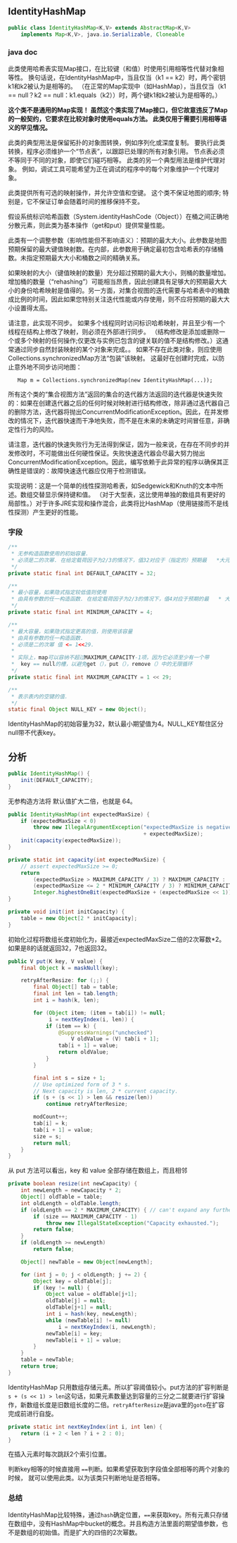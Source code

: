 ## IdentityHashMap

```java
public class IdentityHashMap<K,V> extends AbstractMap<K,V>
    implements Map<K,V>, java.io.Serializable, Cloneable
```

### java doc 

此类使用哈希表实现Map接口，在比较键（和值）时使用引用相等性代替对象相等性。 换句话说，在IdentityHashMap中，当且仅当（k1 == k2）时，两个密钥k1和k2被认为是相等的。 （在正常的Map实现中（如HashMap），当且仅当（k1 == null？k2 == null：k1.equals（k2））时，两个键k1和k2被认为是相等的。）

**这个类不是通用的Map实现！ 虽然这个类实现了Map接口，但它故意违反了Map的一般契约，它要求在比较对象时使用equals方法。 此类仅用于需要引用相等语义的罕见情况。**

此类的典型用法是保留拓扑的对象图转换，例如序列化或深度复制。 要执行此类转换，程序必须维护一个“节点表”，以跟踪已处理的所有对象引用。 节点表必须不等同于不同的对象，即使它们碰巧相等。 此类的另一个典型用法是维护代理对象。 例如，调试工具可能希望为正在调试的程序中的每个对象维护一个代理对象。

此类提供所有可选的映射操作，并允许空值和空键。 这个类不保证地图的顺序; 特别是，它不保证订单会随着时间的推移保持不变。

假设系统标识哈希函数（System.identityHashCode（Object））在桶之间正确地分散元素，则此类为基本操作（get和put）提供常量性能。

此类有一个调整参数（影响性能但不影响语义）：预期的最大大小。此参数是地图预期保留的最大键值映射数。在内部，此参数用于确定最初包含哈希表的存储桶数。未指定预期最大大小和桶数之间的精确关系。

如果映射的大小（键值映射的数量）充分超过预期的最大大小，则桶的数量增加。增加桶的数量（“rehashing”）可能相当昂贵，因此创建具有足够大的预期最大大小的身份哈希映射是值得的。另一方面，对集合视图的迭代需要与哈希表中的桶数成比例的时间，因此如果您特别关注迭代性能或内存使用，则不应将预期的最大大小设置得太高。

请注意，此实现不同步。 如果多个线程同时访问标识哈希映射，并且至少有一个线程在结构上修改了映射，则必须在外部进行同步。 （结构修改是添加或删除一个或多个映射的任何操作;仅更改与实例已包含的键关联的值不是结构修改。）这通常通过同步自然封装映射的某个对象来完成。。 如果不存在此类对象，则应使用Collections.synchronizedMap方法“包装”该映射。 这最好在创建时完成，以防止意外地不同步访问地图：

```
   Map m = Collections.synchronizedMap(new IdentityHashMap(...));
```

所有这个类的“集合视图方法”返回的集合的迭代器方法返回的迭代器是快速失败的：如果在创建迭代器之后的任何时候对映射进行结构修改，除非通过迭代器自己的删除方法，迭代器将抛出ConcurrentModificationException。因此，在并发修改的情况下，迭代器快速而干净地失败，而不是在未来的未确定时间冒任意，非确定性行为的风险。

请注意，迭代器的快速失败行为无法得到保证，因为一般来说，在存在不同步的并发修改时，不可能做出任何硬性保证。失败快速迭代器会尽最大努力抛出ConcurrentModificationException。因此，编写依赖于此异常的程序以确保其正确性是错误的：故障快速迭代器应仅用于检测错误。

实现说明：这是一个简单的线性探测哈希表，如Sedgewick和Knuth的文本中所述。数组交替显示保持键和值。 （对于大型表，这比使用单独的数组具有更好的局部性。）对于许多JRE实现和操作混合，此类将比HashMap（使用链接而不是线性探测）产生更好的性能。

### 字段

```java
/**
 * 无参构造函数使用的初始容量.
 * 必须是二的次幂. 在给定载荷因子为2/3的情况下，值32对应于（指定的）预期最   *大元素数量21。
 */
private static final int DEFAULT_CAPACITY = 32;

/**
 * 最小容量，如果隐式指定较低值则使用
 * 由具有参数的任一构造函数. 在给定载荷因子为2/3的情况下，值4对应于预期的最   * 大尺寸2。 必须是二的次幂。
 */
private static final int MINIMUM_CAPACITY = 4;

/**
 * 最大容量，如果隐式指定更高的值，则使用该容量
 * 由具有参数的任一构造函数.
 * 必须是二的次幂 值 <= 1<<29.
 *
 * 实际上，map可以容纳不超过MAXIMUM_CAPACITY-1项，因为它必须至少有一个带   
 *  key == null的槽，以避免get（），put（），remove（）中的无限循环
 */
private static final int MAXIMUM_CAPACITY = 1 << 29;

/**
 * 表示表内的空键的值.
 */
static final Object NULL_KEY = new Object();

```

IdentityHashMap的初始容量为32，默认最小期望值为4。NULL_KEY帮住区分null带不代表key。

## 分析 

```java
public IdentityHashMap() {
    init(DEFAULT_CAPACITY);
}
```

无参构造方法将 默认值扩大二倍，也就是 64。

```java
public IdentityHashMap(int expectedMaxSize) {
    if (expectedMaxSize < 0)
        throw new IllegalArgumentException("expectedMaxSize is negative: "
                                           + expectedMaxSize);
    init(capacity(expectedMaxSize));
}
```

```java
private static int capacity(int expectedMaxSize) {
    // assert expectedMaxSize >= 0;
    return
        (expectedMaxSize > MAXIMUM_CAPACITY / 3) ? MAXIMUM_CAPACITY :
        (expectedMaxSize <= 2 * MINIMUM_CAPACITY / 3) ? MINIMUM_CAPACITY :
        Integer.highestOneBit(expectedMaxSize + (expectedMaxSize << 1));
}
```

```java
private void init(int initCapacity) {
    table = new Object[2 * initCapacity];
}
```

初始化过程将数组长度初始化为，最接近expectedMaxSize二倍的2次幂数*2。如果是8的话就返回32，7也返回32。

```java
public V put(K key, V value) {
    final Object k = maskNull(key);

    retryAfterResize: for (;;) {
        final Object[] tab = table;
        final int len = tab.length;
        int i = hash(k, len);

        for (Object item; (item = tab[i]) != null;
             i = nextKeyIndex(i, len)) {
            if (item == k) {
                @SuppressWarnings("unchecked")
                    V oldValue = (V) tab[i + 1];
                tab[i + 1] = value;
                return oldValue;
            }
        }

        final int s = size + 1;
        // Use optimized form of 3 * s.
        // Next capacity is len, 2 * current capacity.
        if (s + (s << 1) > len && resize(len))
            continue retryAfterResize;

        modCount++;
        tab[i] = k;
        tab[i + 1] = value;
        size = s;
        return null;
    }
}
```

从 put 方法可以看出，key 和 value 全部存储在数组上，而且相邻

```java
private boolean resize(int newCapacity) {
    int newLength = newCapacity * 2;
    Object[] oldTable = table;
    int oldLength = oldTable.length;
    if (oldLength == 2 * MAXIMUM_CAPACITY) { // can't expand any further
        if (size == MAXIMUM_CAPACITY - 1)
            throw new IllegalStateException("Capacity exhausted.");
        return false;
    }
    if (oldLength >= newLength)
        return false;

    Object[] newTable = new Object[newLength];

    for (int j = 0; j < oldLength; j += 2) {
        Object key = oldTable[j];
        if (key != null) {
            Object value = oldTable[j+1];
            oldTable[j] = null;
            oldTable[j+1] = null;
            int i = hash(key, newLength);
            while (newTable[i] != null)
                i = nextKeyIndex(i, newLength);
            newTable[i] = key;
            newTable[i + 1] = value;
        }
    }
    table = newTable;
    return true;
}
```

IdentityHashMap 只用数组存储元素。所以扩容阈值较小。put方法的扩容判断是`s + (s << 1) > len`这句话，如果元素数量达到容量的三分之二就要进行扩容操作，新数组长度是旧数组长度的二倍。`retryAfterResize`是java里的`goto`在扩容完成前进行自旋。

```java
private static int nextKeyIndex(int i, int len) {
    return (i + 2 < len ? i + 2 : 0);
}
```

在插入元素时每次跳跃2个索引位置。

判断key相等的时候直接用 `==`判断。如果希望获取到字段值全部相等的两个对象的时候， 就可以使用此类。以为该类只判断地址是否相等。



### 总结

IdentityHashMap比较特殊，通过`hash`确定位置，`==`来获取key。所有元素只存储在数组中，没有HashMap中bucket的概念。并且构造方法里面的期望值参数，也不是数组的初始值。而是扩大的四倍的2次幂数。